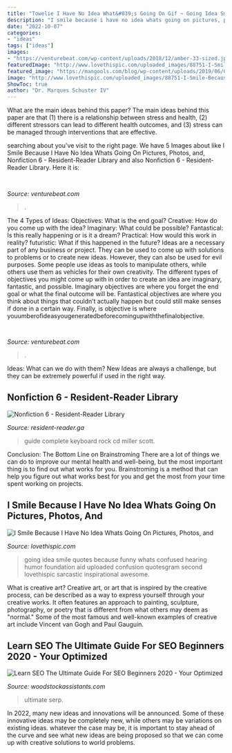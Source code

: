 ```yaml
---
title: "Towelie I Have No Idea What&#039;s Going On Gif ~ Going Idea Smile Quotes Because Funny Whats Confused Hearing Humor Foundation Aid Uploaded Confusion Quotesgram Second Lovethispic Sarcastic Inspirational Awesome"
description: "I smile because i have no idea whats going on pictures, photos, and"
date: "2022-10-07"
categories:
- "ideas"
tags: ["ideas"]
images:
- "https://venturebeat.com/wp-content/uploads/2018/12/amber-33-sized.jpg?w=800"
featuredImage: "http://www.lovethispic.com/uploaded_images/88751-I-Smile-Because-I-Have-No-Idea-Whats-Going-On.jpg"
featured_image: "https://mangools.com/blog/wp-content/uploads/2019/06/Google-Organic-CTR-History.png"
image: "http://www.lovethispic.com/uploaded_images/88751-I-Smile-Because-I-Have-No-Idea-Whats-Going-On.jpg"
ShowToc: true
author: "Dr. Marques Schuster IV"
---
```



What are the main ideas behind this paper?
The main ideas behind this paper are that (1) there is a relationship between stress and health, (2) different stressors can lead to different health outcomes, and (3) stress can be managed through interventions that are effective.

	

		
searching about  you've visit to the right page. We have 5 Images about  like I Smile Because I Have No Idea Whats Going On Pictures, Photos, and, Nonfiction 6 - Resident-Reader Library and also Nonfiction 6 - Resident-Reader Library. Here it is:
		
    
## 

<img loading=lazy src="https://venturebeat.com/wp-content/uploads/2018/12/amber-33-sized.jpg?w=800" onerror="this.onerror=null;this.src='https://tse4.mm.bing.net/th?id=OIP.veBmFWX3HXV8NVuPMrjrHAHaE7&amp;pid=15.1';" alt="">

_Source: venturebeat.com_

>. 

	

The 4 Types of Ideas: Objectives: What is the end goal? Creative: How do you come up with the idea? Imaginary: What could be possible? Fantastical: Is this really happening or is it a dream? Practical: How would this work in reality? futuristic: What if this happened in the future?
Ideas are a necessary part of any business or project. They can be used to come up with solutions to problems or to create new ideas. However, they can also be used for evil purposes. Some people use ideas as tools to manipulate others, while others use them as vehicles for their own creativity. 
The different types of objectives you might come up with in order to create an idea are imaginary, fantastic, and possible. Imaginary objectives are where you forget the end goal or what the final outcome will be. Fantastical objectives are where you think about things that couldn’t actually happen but could still make senses if done in a certain way. Finally, is objective is where youumberofideasyougeneratedbeforecomingupwiththefinalobjective.

    
## 

<img loading=lazy src="https://venturebeat.com/wp-content/uploads/2019/06/shopify-multi-language.png" onerror="this.onerror=null;this.src='https://tse1.mm.bing.net/th?id=OIP.n4dZNeAVb2jWCDcLpu6k4gHaEo&amp;pid=15.1';" alt="">

_Source: venturebeat.com_

>. 

	

Ideas: What can we do with them?
New Ideas are always a challenge, but they can be extremely powerful if used in the right way.

    
## Nonfiction 6 - Resident-Reader Library

<img loading=lazy src="https://images-na.ssl-images-amazon.com/images/I/51GEzugsDxL._SX373_BO1,204,203,200_.jpg" onerror="this.onerror=null;this.src='https://tse4.mm.bing.net/th?id=OIP.2_ver2nXyw2aOWRd0tKxPQAAAA&amp;pid=15.1';" alt="Nonfiction 6 - Resident-Reader Library">

_Source: resident-reader.ga_

>guide complete keyboard rock cd miller scott. 

	

Conclusion: The Bottom Line on Brainstroming
There are a lot of things we can do to improve our mental health and well-being, but the most important thing is to find out what works for you. Brainstroming is a method that can help you figure out what works best for you and get the most from your time spent working on projects.

    
## I Smile Because I Have No Idea Whats Going On Pictures, Photos, And

<img loading=lazy src="http://www.lovethispic.com/uploaded_images/88751-I-Smile-Because-I-Have-No-Idea-Whats-Going-On.jpg" onerror="this.onerror=null;this.src='https://tse4.mm.bing.net/th?id=OIP.0bn0Z52Q5IgwFR64FRb9wQHaII&amp;pid=15.1';" alt="I Smile Because I Have No Idea Whats Going On Pictures, Photos, and">

_Source: lovethispic.com_

>going idea smile quotes because funny whats confused hearing humor foundation aid uploaded confusion quotesgram second lovethispic sarcastic inspirational awesome. 

	

What is creative art?
Creative art, or art that is inspired by the creative process, can be described as a way to express yourself through your creative works. It often features an approach to painting, sculpture, photography, or poetry that is different from what others may deem as "normal." Some of the most famous and well-known examples of creative art include Vincent van Gogh and Paul Gauguin.

    
## Learn SEO The Ultimate Guide For SEO Beginners 2020 - Your Optimized

<img loading=lazy src="https://mangools.com/blog/wp-content/uploads/2019/06/Google-Organic-CTR-History.png" onerror="this.onerror=null;this.src='https://tse3.mm.bing.net/th?id=OIP.RvZajMxg89rwlK8bpiq5GgHaDS&amp;pid=15.1';" alt="Learn SEO The Ultimate Guide For SEO Beginners 2020 - Your Optimized">

_Source: woodstockassistants.com_

>ultimate serp. 

	

In 2022, many new ideas and innovations will be announced. Some of these innovative ideas may be completely new, while others may be variations on existing ideas. whatever the case may be, it is important to stay ahead of the curve and see what new ideas are being proposed so that we can come up with creative solutions to world problems.

